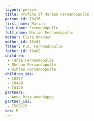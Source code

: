 ```yaml
---
layout: person
title: Profile of Marian Fernandopulle
person_id: I0476
first_name: Marian
last_name: Fernandopulle
full_name: Marian Fernandopulle
mother: Clara Unknown
mother_id: I0483
father: P.A. Fernandopulle
father_id: I0482
children:
 - Tania Fernandopulle
 - Shehan Fernandopulle
 - Dihlan Fernandopulle
children_ids:
 - I0477
 - I0478
 - I0479
partners:
 - Anne Rita Anandappa
partner_ids:
 - I500123
sex: M
---
```


